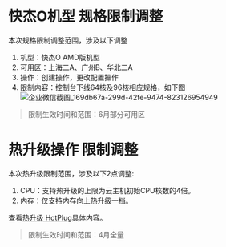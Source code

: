 # 快杰O机型 规格限制调整
本次规格限制调整范围，涉及以下调整
  1. 机型：快杰O AMD版机型
  2. 可用区：上海二A、广州B、华北二A
  3. 操作：创建操作，更改配置操作
  4. 限制内容：控制台下线64核及96核相应规格，如下图
 ![企业微信截图_169db67a-299d-42fe-9474-823126954949](https://user-images.githubusercontent.com/91523214/191439382-dc2cddcd-1824-4822-92ac-86539b9008e7.png)


> 限制生效时间和范围：6月部分可用区

# 热升级操作 限制调整

本次热升级限制范围，涉及以下2点调整:
  1. CPU：支持热升级的上限为云主机初始CPU核数的4倍。
  2. 内存：仅支持内存向上热升级一档。

查看[热升级 HotPlug](/uhost/introduction/feature/HotPlugFeature.md)具体内容。

> 限制生效时间和范围：4月全量
